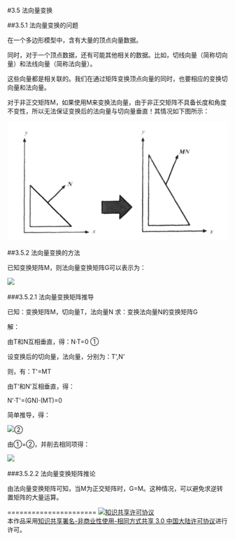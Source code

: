 #3.5 法向量变换

##3.5.1 法向量变换的问题

在一个多边形模型中，含有大量的顶点向量数据。

同时，对于一个顶点数据，还有可能其他相关的数据。比如，切线向量（简称切向量）和法线向量（简称法向量）。

这些向量都是相关联的。我们在通过矩阵变换顶点向量的同时，也要相应的变换切向量和法向量。

对于非正交矩阵M，如果使用M来变换法向量，由于非正交矩阵不具备长度和角度不变性，所以无法保证变换后的法向量与切向量垂直！其情况如下图所示：

![替代文本](_resources/3-5-1.png "3-5-1.png")

##3.5.2 法向量变换的方法

已知变换矩阵M，则法向量变换矩阵G可以表示为：

<img src="http://latex.codecogs.com/gif.latex?G = {\left( {{M^{ - 1}}} \right)^T}">

###3.5.2.1 法向量变换矩阵推导

已知：变换矩阵M，切向量T，法向量N
求：变换法向量N的变换矩阵G

解：

由T和N互相垂直，得：N·T=0 ①

设变换后的切向量，法向量，分别为：T',N'

则，有：T'=MT

由T'和N'互相垂直，得：

N'·T'=(GN)·(MT)=0

简单推导，得：

<img src="http://latex.codecogs.com/gif.latex?\left( {GN} \right) \cdot \left( {MT} \right) = {\left( {GN} \right)^T}\left( {MT} \right) = {N^T}{G^T}MT=0">②

由①=②，并削去相同项得：

<img src="http://latex.codecogs.com/gif.latex?\begin{gathered}
  {N^T}{G^T}MT = {N^T}T \hfill \\
  {G^T}M = I \hfill \\
  G = {\left( {{M^{ - 1}}} \right)^T} \hfill \\
\end{gathered} ">

###3.5.2.2 法向量变换矩阵推论

由法向量变换矩阵可知，当M为正交矩阵时，G=M。这种情况，可以避免求逆转置矩阵的大量运算。

======================
<a rel="license" href="http://creativecommons.org/licenses/by-nc-sa/3.0/cn/"><img alt="知识共享许可协议" style="border-width:0" src="https://i.creativecommons.org/l/by-nc-sa/3.0/cn/88x31.png" /></a><br />本作品采用<a rel="license" href="http://creativecommons.org/licenses/by-nc-sa/3.0/cn/">知识共享署名-非商业性使用-相同方式共享 3.0 中国大陆许可协议</a>进行许可。
